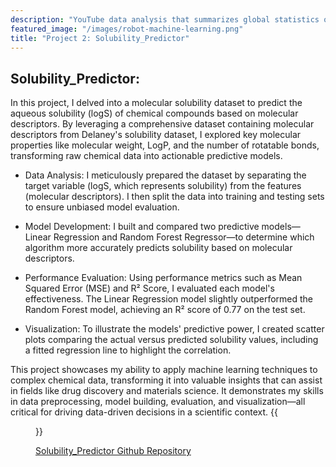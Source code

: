 ```yaml
---
description: "YouTube data analysis that summarizes global statistics on uploads, views, earnings, and subscribers by continent and country."
featured_image: "/images/robot-machine-learning.png"
title: "Project 2: Solubility_Predictor"
---
```


## Solubility_Predictor:
In this project, I delved into a molecular solubility dataset to predict the aqueous solubility (logS) of chemical compounds based on molecular descriptors. By leveraging a comprehensive dataset containing molecular descriptors from Delaney's solubility dataset, I explored key molecular properties like molecular weight, LogP, and the number of rotatable bonds, transforming raw chemical data into actionable predictive models.

- Data Analysis: I meticulously prepared the dataset by separating the target variable (logS, which represents solubility) from the features (molecular descriptors). I then split the data into training and testing sets to ensure unbiased model evaluation.

- Model Development: I built and compared two predictive models—Linear Regression and Random Forest Regressor—to determine which algorithm more accurately predicts solubility based on molecular descriptors.

- Performance Evaluation: Using performance metrics such as Mean Squared Error (MSE) and R² Score, I evaluated each model's effectiveness. The Linear Regression model slightly outperformed the Random Forest model, achieving an R² score of 0.77 on the test set.

- Visualization: To illustrate the models' predictive power, I created scatter plots comparing the actual versus predicted solubility values, including a fitted regression line to highlight the correlation.

This project showcases my ability to apply machine learning techniques to complex chemical data, transforming it into valuable insights that can assist in fields like drug discovery and materials science. It demonstrates my skills in data preprocessing, model building, evaluation, and visualization—all critical for driving data-driven decisions in a scientific context.
{{<figure src="/images/solubility.png">}}

[Solubility_Predictor Github Repository](https://github.com/The-alpha-male/Solubility_Predictor.git)
